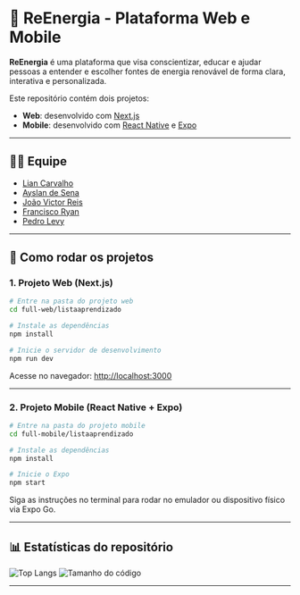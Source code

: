 # 🌱 ReEnergia - Plataforma Web e Mobile

**ReEnergia** é uma plataforma que visa conscientizar, educar e ajudar pessoas a entender e escolher fontes de energia renovável de forma clara, interativa e personalizada.

Este repositório contém dois projetos:

- **Web**: desenvolvido com [Next.js](https://nextjs.org)
- **Mobile**: desenvolvido com [React Native](https://reactnative.dev) e [Expo](https://expo.dev)

---

## 👨‍💻 Equipe

- [Lian Carvalho](https://github.com/Carvalho008)  
- [Ayslan de Sena](https://github.com/Ayslan-Sena)  
- [João Victor Reis](https://github.com/JoaoVictorCosta07)  
- [Francisco Ryan](https://github.com/zry4ng)  
- [Pedro Levy](https://github.com/levyponciano)

---

## 🚀 Como rodar os projetos

### 1. Projeto Web (Next.js)

```bash
# Entre na pasta do projeto web
cd full-web/listaaprendizado

# Instale as dependências
npm install

# Inicie o servidor de desenvolvimento
npm run dev
````

Acesse no navegador: [http://localhost:3000](http://localhost:3000)

---

### 2. Projeto Mobile (React Native + Expo)

```bash
# Entre na pasta do projeto mobile
cd full-mobile/listaaprendizado

# Instale as dependências
npm install

# Inicie o Expo
npm start
```

Siga as instruções no terminal para rodar no emulador ou dispositivo físico via Expo Go.

---

## 📊 Estatísticas do repositório

![Top Langs](https://github-readme-stats.vercel.app/api/top-langs/?username=Carvalho008&repo=Energias-Projeto&layout=compact)
![Tamanho do código](https://img.shields.io/github/languages/code-size/Carvalho008/Energias-Projeto)

---
